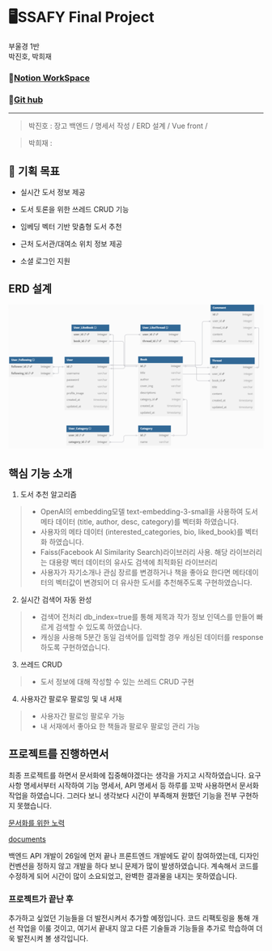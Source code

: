 # 🖥️SSAFY Final Project

부울경 1반<br>
박진호, 박희재

### 🔗[Notion WorkSpace](https://periodic-nova-973.notion.site/Final-PJT-1fbb41fd54f48009b039e537314ca5dd?pvs=4)


### 🔗[Git hub](https://github.com/PPPP98/BookRecommendationPJT.git)

<hr>

>박진호 : 장고 백엔드 / 명세서 작성 / ERD 설계 / Vue front / <br>

>박희재 : 

## 🎯 기획 목표
- 실시간 도서 정보 제공

- 도서 토론을 위한 쓰레드 CRUD 기능

- 임베딩 벡터 기반 맞춤형 도서 추천

- 근처 도서관/대여소 위치 정보 제공

- 소셜 로그인 지원

## ERD 설계

![image](/documents/ERD.png)

## 핵심 기능 소개
1. 도서 추천 알고리즘
> - OpenAI의 embedding모델 text-embedding-3-small을 사용하여 도서 메타 데이터 (title, author, desc, category)를 벡터화 하였습니다.
> - 사용자의 메타 데이터 (interested_categories, bio, liked_book)를 벡터화 하였습니다.
> - Faiss(Facebook AI Similarity Search)라이브러리 사용. 해당 라이브러리는 대용량 벡터 데이터의 유사도 검색에 최적화된 라이브러리
> - 사용자가 자기소개나 관심 장르를 변경하거나 책을 좋아요 한다면 메타데이터의 벡터값이 변경되어 더 유사한 도서를 추천해주도록 구현하였습니다.

2. 실시간 검색어 자동 완성
> - 검색어 전처리 db_index=true를 통해 제목과 작가 정보 인덱스를 만들어 빠르게 검색할 수 있도록 하였습니다.
> - 캐싱을 사용해 5분간 동일 검색어를 입력할 경우 캐싱된 데이터를 response하도록 구현하였습니다.

3. 쓰레드 CRUD
> - 도서 정보에 대해 작성할 수 있는 쓰레드 CRUD 구현

4. 사용자간 팔로우 팔로잉 및 내 서재
> - 사용자간 팔로잉 팔로우 가능
> - 내 서재에서 좋아요 한 책들과 팔로우 팔로잉 관리 가능

## 프로젝트를 진행하면서
최종 프로젝트를 하면서 문서화에 집중해야겠다는 생각을 가지고 시작하였습니다. 요구사항 명세서부터 시작하여 기능 명세서, API 명세서 등 하루를 꼬박 사용하면서 문서화 작업을 하였습니다. 그러다 보니 생각보다 시간이 부족해져 원했던 기능을 전부 구현하지 못했습니다.

[문서화를 위한 노력](https://periodic-nova-973.notion.site/Final-PJT-1fbb41fd54f48009b039e537314ca5dd?pvs=4)

[documents](/documents/)

백엔드 API 개발이 26일에 먼저 끝나 프론트엔드 개발에도 같이 참여하였는데, 디자인 컨벤션을 정하지 않고 개발을 하다 보니 문제가 많이 발생하였습니다. 계속해서 코드를 수정하게 되어 시간이 많이 소요되었고, 완벽한 결과물을 내지는 못하였습니다.

### 프로젝트가 끝난 후
추가하고 싶었던 기능들을 더 발전시켜서 추가할 예정입니다. 코드 리팩토링을 통해 개선 작업을 이룰 것이고, 여기서 끝내지 않고 다른 기술들과 기능들을 추가로 학습하여 더욱 발전시켜 볼 생각입니다.